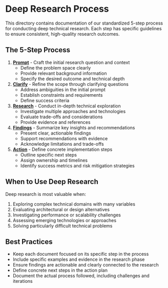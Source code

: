 # Deep Research Process

This directory contains documentation of our standardized 5-step process for conducting deep technical research. Each step has specific guidelines to ensure consistent, high-quality research outcomes.

## The 5-Step Process

1. [**Prompt**](./1-prompt.md) - Craft the initial research question and context
   * Define the problem space clearly
   * Provide relevant background information
   * Specify the desired outcome and technical depth
2. [**Clarify**](./2-clarify.md) - Refine the scope through clarifying questions
   * Address ambiguities in the initial prompt
   * Establish constraints and requirements
   * Define success criteria
3. [**Research**](./3-research.md) - Conduct in-depth technical exploration
   * Investigate multiple approaches and technologies
   * Evaluate trade-offs and considerations
   * Provide evidence and references
4. [**Findings**](./4-findings.md) - Summarize key insights and recommendations
   * Present clear, actionable findings
   * Support recommendations with evidence
   * Acknowledge limitations and trade-offs
5. [**Action**](./5-action.md) - Define concrete implementation steps
   * Outline specific next steps
   * Assign ownership and timelines
   * Identify success metrics and risk mitigation strategies

## When to Use Deep Research

Deep research is most valuable when:

1. Exploring complex technical domains with many variables
2. Evaluating architectural or design alternatives
3. Investigating performance or scalability challenges
4. Assessing emerging technologies or approaches
5. Solving particularly difficult technical problems

## Best Practices

* Keep each document focused on its specific step in the process
* Include specific examples and evidence in the research phase
* Ensure findings are actionable and clearly connected to the research
* Define concrete next steps in the action plan
* Document the actual process followed, including challenges and iterations


